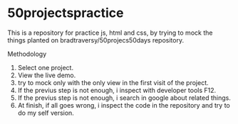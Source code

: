 # 50projectspractice
This is a repository for practice js, html and css, by trying to mock the things planted on bradtraversy/50projecs50days repository.

Methodology
1) Select one project.
2) View the live demo.
3) try to mock only with the only view in the first visit of the project.
4) If the previus step is not enough, i inspect with developer tools F12.
5)  If the previus step is not enough, i search in google about related things.
6)  At finish, if all goes wrong, i inspect the code in the repository and try to do my self version.
